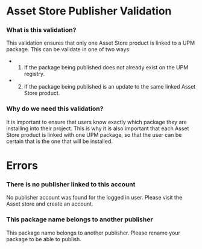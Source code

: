 # Asset Store Publisher Validation
### What is this validation?
This validation ensures that only one Asset Store product is linked to a UPM package. This can be validate in one of two ways:
- 1. If the package being published does not already exist on the UPM registry.
- 2. If the package being published is an update to the same linked Asset Store product.

### Why do we need this validation?
It is important to ensure that users know exactly which package they are installing into their project. This is why it is also important that each Asset Store product is linked with one UPM package, so that the user can be certain that is the one that will be installed.

# Errors
### There is no publisher linked to this account
No publisher account was found for the logged in user. Please visit the Asset store and create an account.

### This package name belongs to another publisher
This package name belongs to another publisher. Please rename your package to be able to publish.